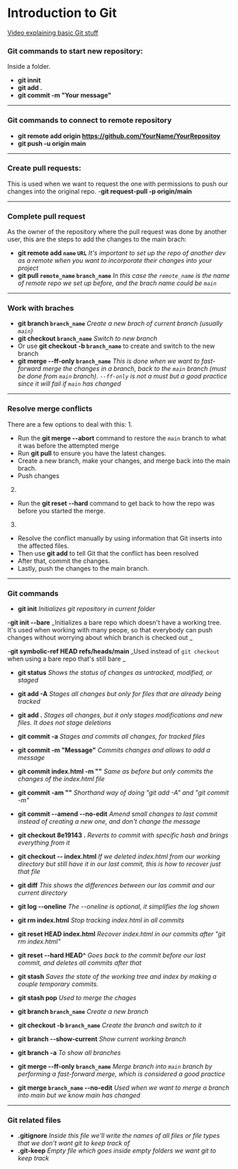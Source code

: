 # Introduction to Git

[Video explaining basic Git stuff](https://www.youtube.com/watch?v=9uGS1ak_FGg)

### Git commands to start new repository:

Inside a folder.

- **git innit**
- **git add .**
- **git commit -m "Your message"**

---

### Git commands to connect to remote repository

- **git remote add origin https://github.com/YourName/YourRepositoy**
- **git push -u origin main**

---

### Create pull requests:

This is used when we want to request the one with permissions to push our changes into the original repo.
-**git request-pull -p origin/main**

---

### Complete pull request

As the owner of the repository where the pull request was done by another user, this are the steps to add the changes to the main brach:

- **git remote add `name` `URL`** _It's important to set up the repo of another dev as a remote when you want to incorporate their changes into your project_
- **git pull `remote_name` `branch_name`** *In this case the `remote_name` is the name of remote repo we set up before, and the brach name could be `main`*

---

### Work with braches

- **git branch `branch_name`** _Create a new brach of current branch (usually `main`)_
- **git checkout `branch_name`** _Switch to new branch_
- Or use **git checkout -b `branch_name`** to create and switch to the new branch
- **git merge --ff-only `branch_name`** _This is done when we want to fast-forward merge the changes in a branch, back to the `main` branch (must be done from `main` branch). `--ff-only` is not a must but a good practice since it will fail if `main` has changed_

---

### Resolve merge conflicts

There are a few options to deal with this:
1.

- Run the **git merge --abort** command to restore the `main` branch to what it was before the attempted merge
- Run **git pull** to ensure you have the latest changes.
- Create a new branch, make your changes, and merge back into the main brach.
- Push changes
2. 
- Run the **git reset --hard** command to get back to how the repo was before you started the merge.

3.

- Resolve the conflict manually by using information that Git inserts into the affected files.
- Then use **git add** to tell Git that the conflict has been resolved
- After that, commit the changes.
- Lastly, push the changes to the main branch.

---

### Git commands

- **git init** _Initializes git repository in current folder_

-**git init --bare** _Initializes a bare repo which doesn't have a working tree. It's used when working with many peope, so that everybody can push changes without worrying about which branch is checked out _

-**git symbolic-ref HEAD refs/heads/main** _Used instead of `git checkout` when using a bare repo that's still bare _

- **git status** _Shows the status of changes as untracked, modified, or staged_

- **git add -A** _Stages all changes but only for files that are already being tracked_

- **git add .** _Stages all changes, but it only stages modifications and new files. It does not stage deletions_

- **git commit -a** _Stages and commits all changes, for tracked files_

- **git commit -m "Message"** _Commits changes and allows to add a message_

- **git commit index.html -m ""** _Same as before but only commits the changes of the index.html file_

- **git commit -am ""** _Shorthand way of doing "git add -A" and "git commit -m"_

- **git commit --amend --no-edit** _Amend small changes to last commit instead of creating a new one, and don't change the message_

- **git checkout 8e19143 .** _Reverts to commit with specific hash and brings everything from it_

- **git checkout -- index.html** _If we deleted index.html from our working directory but still have it in our last commit, this is how to recover just that file_

- **git diff** _This shows the differences between our las commit and our current directory_

- **git log --oneline** _The --oneline is optional, it simplifies the log shown_

- **git rm index.html** _Stop tracking index.html in all commits_

- **git reset HEAD index.html** _Recover index.html in our commits after "git rm index.html"_

- **git reset --hard HEAD^** _Goes back to the commit before our last commit, and deletes all commits after that_

- **git stash** _Saves the state of the working tree and index by making a couple temporary commits._

- **git stash pop** _Used to merge the chages_

- **git branch `branch_name`** _Create a new branch_

- **git checkout -b `branch_name`** _Create the branch and switch to it_

- **git branch --show-current** _Show current working branch_

- **git branch -a** _To show all branches_

- **git merge --ff-only `branch_name`** _Merge branch into `main` branch by performing a fast-forward merge, which is considered a good practice_

- **git merge `branch_name` --no-edit** _Used when we want to merge a branch into main but we know main has changed_

---

### Git related files

- **.gitignore** _Inside this file we'll write the names of all files or file types that we don't want git to keep track of_
- **.git-keep** _Empty file which goes inside empty folders we want git to keep track_
